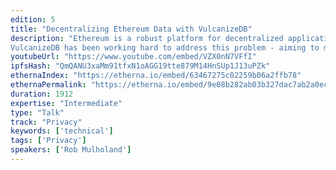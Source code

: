 ```yaml
---
edition: 5
title: "Decentralizing Ethereum Data with VulcanizeDB"
description: "Ethereum is a robust platform for decentralized applications, but the same data structures and encodings that make it effective and trustless also complicate data accessibility and usability. How do you know token balances were updated correctly after you sent your transaction? Is an address authorized to seize your assets? How have system parameters changed over time? To answer these questions, we’ve traditionally depended on centralized APIs and block explorers to capture and serve historical data in a performant way. But what if those services shut down or returned modified results? 
VulcanizeDB has been working hard to address this problem - aiming to make it easier for anyone to set up, maintain, and query their own data directly. The good news: it is possible to keep track of the historical state of smart contracts without storing petabytes of data! The tricky part: you need to be intentional about how you track information, and you need to aggregate data from disparate sources to provide a holistic view. This workshop will provide a demo and hands-on experience walking through how VulcanizeDB simplifies the process of developing and interacting with smart contracts while keeping our applications and data independent of centralized third parties."
youtubeUrl: "https://www.youtube.com/embed/VZX0nN7VFfI"
ipfsHash: "QmQANU3xaMm91tfxN1oAGG19tte879M14HnSUp1J13uPZk"
ethernaIndex: "https://etherna.io/embed/63467275c02259b06a2ffb78"
ethernaPermalink: "https://etherna.io/embed/9e08b282ab03b327dac7ab2a0ecf0b940c015bcb2c0f534ad642b65a5dddb10b"
duration: 1912
expertise: "Intermediate"
type: "Talk"
track: "Privacy"
keywords: ['technical']
tags: ['Privacy']
speakers: ['Rob Mulholand']
---
```

